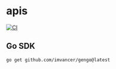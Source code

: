 # apis

[![CI](https://github.com/imvancer/apis/actions/workflows/ci.yml/badge.svg)](https://github.com/imvancer/apis/actions/workflows/ci.yml)


## Go SDK

```bash
go get github.com/imvancer/gengo@latest
```